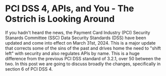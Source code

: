 # PCI DSS 4, APIs, and You - The Ostrich is Looking Around

If you hadn't heard the news, the Payment Card Industry (PCI) Security Stanards Committee (SSC) Data Security Standards (DSS) have been updated and come into effect on March 31st, 2024. This is a major update that corrects some of the sins of the past and drives home the need to "shift left" with security and also regulates APIs by name. This is a huge difference from the previous PCI DSS standard of 3.2.1, over 50 between the two. In this post we are going to discuss broadly the changes, specifically in section 6 of PCI DSS 4.

